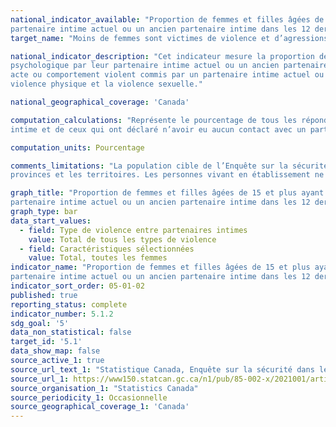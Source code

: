```yaml
---
national_indicator_available: "Proportion de femmes et filles âgées de 15 et plus ayant été assujetties à de la violence physique, sexuelle ou psychologique par leur 
partenaire intime actuel ou un ancien partenaire intime dans les 12 derniers mois"
target_name: "Moins de femmes sont victimes de violence et d’agressions sexuelles de la part du partenaire intime"

national_indicator_description: "Cet indicateur mesure la proportion de femmes et filles âgées de 15 et plus ayant été assujetties à de la violence physique, sexuelle ou 
psychologique par leur partenaire intime actuel ou un ancien partenaire intime dans les 12 derniers mois. La violence entre partenaires intimes est définie comme tout 
acte ou comportement violent commis par un partenaire intime actuel ou ancien et est généralement classée en trois catégories, soit la violence psychologique, la 
violence physique et la violence sexuelle."

national_geographical_coverage: 'Canada'

computation_calculations: "Représente le pourcentage de tous les répondants, à l’exception de ceux qui ont déclaré n’avoir jamais été dans une relation avec un partenaire 
intime et de ceux qui ont déclaré n’avoir eu aucun contact avec un partenaire intime actuel ou ancien au cours des 12 mois précédents."

computation_units: Pourcentage

comments_limitations: "La population cible de l’Enquête sur la sécurité dans les espaces publics et privés est composée des Canadiens de 15 ans et plus résidant dans les 
provinces et les territoires. Les personnes vivant en établissement ne sont pas incluses."

graph_title: "Proportion de femmes et filles âgées de 15 et plus ayant été assujetties à de la violence physique, sexuelle ou psychologique par leur 
partenaire intime actuel ou un ancien partenaire intime dans les 12 derniers mois"
graph_type: bar
data_start_values:
  - field: Type de violence entre partenaires intimes
    value: Total de tous les types de violence
  - field: Caractéristiques sélectionnées
    value: Total, toutes les femmes
indicator_name: "Proportion de femmes et filles âgées de 15 et plus ayant été assujetties à de la violence physique, sexuelle ou psychologique par leur 
partenaire intime actuel ou un ancien partenaire intime dans les 12 derniers mois"
indicator_sort_order: 05-01-02
published: true
reporting_status: complete
indicator_number: 5.1.2
sdg_goal: '5'
data_non_statistical: false
target_id: '5.1'
data_show_map: false
source_active_1: true
source_url_text_1: "Statistique Canada, Enquête sur la sécurité dans les espaces publics et privés"
source_url_1: https://www150.statcan.gc.ca/n1/pub/85-002-x/2021001/article/00003-fra.htm
source_organisation_1: "Statistics Canada"
source_periodicity_1: Occasionnelle
source_geographical_coverage_1: 'Canada'
---
```


